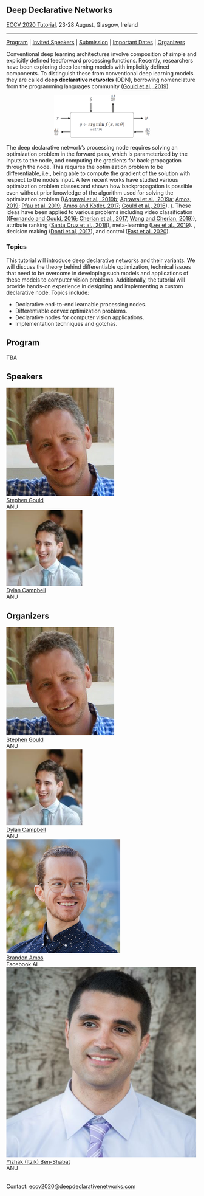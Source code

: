 <link rel="stylesheet" type="text/css" href="css/bootstrap.min.css">
<link rel="stylesheet" type="text/css" href="css/main.css?1" media="screen,projection">

## Deep Declarative Networks
[ECCV 2020 Tutorial](https://eccv2020.eu/workshops-and-tutorials/), 23-28 August, Glasgow, Ireland

---

[Program](#program) |
[Invited Speakers](#invited-speakers) |
[Submission](#submission) |
[Important Dates](#important-dates) |
[Organizers](#organizers)

 
Conventional deep learning architectures involve composition of simple and explicitly defined feedforward processing functions. Recently, researchers have been exploring deep learning models with implicitly defined components. To distinguish these from conventional deep learning models they are called  **deep declarative networks** (DDN), borrowing nomenclature from the programming languages community ([Gould et al., 2019](https://arxiv.org/abs/1909.04866)).
<center>
<img src="assets/declarative_node.png" width="50%">
</center>



The deep declarative network’s processing node requires solving an optimization problem in the forward pass, which is parameterized by the inputs to the node, and computing the gradients for back-propagation through the node. This requires the optimization problem to be differentiable, i.e., being able to compute the gradient of the solution with respect to the node’s input. 
A few recent works have studied various optimization problem classes and shown how backpropagation is possible even without prior knowledge of the algorithm used for solving the optimization problem 
(([Agrawal et al., 2019b](http://web.stanford.edu/~boyd/papers/pdf/diff_cvxpy.pdf); 
[Agrawal et al., 2019a](https://web.stanford.edu/~boyd/papers/pdf/diff_cone_prog.pdf); 
[Amos, 2019](http://reports-archive.adm.cs.cmu.edu/anon/2019/CMU-CS-19-109.pdf); 
[Pfau et al. 2019](https://arxiv.org/abs/1806.02215); 
[Amos and Kotler, 2017](https://github.com/locuslab/optnet); 
[Gould et al., 2016](https://arxiv.org/abs/1607.05447)). ). 
These ideas have been applied to various problems including video classification 
(([Fernando and Gould, 2016](http://proceedings.mlr.press/v48/fernando16.pdf); 
 [Cherian et al., 2017](http://openaccess.thecvf.com/content_cvpr_2017/papers/Cherian_Generalized_Rank_Pooling_CVPR_2017_paper.pdf), 
 [Wang and Cherian, 2019](https://ieeexplore.ieee.org/document/8812898))), 
 attribute ranking  ([Santa Cruz et al., 2018](https://ieeexplore.ieee.org/document/8481554)),
 meta-learning  ([Lee et al., 2019](http://openaccess.thecvf.com/content_CVPR_2019/papers/Lee_Meta-Learning_With_Differentiable_Convex_Optimization_CVPR_2019_paper.pdf)).
, decision making ([Donti et.al, 2017](https://papers.nips.cc/paper/7132-task-based-end-to-end-model-learning-in-stochastic-optimization.pdf)), 
and control ([East et.al. 2020](https://arxiv.org/pdf/2001.02244.pdf)).

### Topics

This tutorial will introduce deep declarative networks and their variants. We will discuss the theory behind differentiable optimization, technical issues that need to be overcome in developing such models and applications of these models to computer vision problems. Additionally, the tutorial will provide hands-on experience in designing and implementing a custom declarative node.
 Topics include:
*	Declarative end-to-end learnable processing nodes.
*	Differentiable convex optimization problems.
*	Declarative nodes for computer vision applications.
*	Implementation techniques and gotchas.

## Program

TBA

## Speakers

<div class="row">
  <div class="col-xs-3">
    <a href="https://cecs.anu.edu.au/people/stephen-gould/" target="_blank">
      <img class="people-pic" src="assets/sgould.jpg">
    </a>
    <div class="people-name text-center">
      <a href="https://cecs.anu.edu.au/people/stephen-gould/" target="_blank">Stephen Gould</a><br>
      ANU
    </div>
  </div>
  
  <div class="col-xs-3">
    <a href="https://sites.google.com/view/djcampbell/" target="_blank">
      <img class="people-pic" src="assets/dcampbell.jpg">
    </a>
    <div class="people-name text-center">
      <a href="https://sites.google.com/view/djcampbell/" target="_blank">Dylan Campbell</a><br>
      ANU
    </div>
  </div>
</div>


## Organizers

<div class="row">
  <div class="col-xs-3">
    <a href="https://cecs.anu.edu.au/people/stephen-gould/" target="_blank">
      <img class="people-pic" src="assets/sgould.jpg">
    </a>
    <div class="people-name text-center">
      <a href="https://cecs.anu.edu.au/people/stephen-gould/" target="_blank">Stephen Gould</a><br>
      ANU
    </div>
  </div>
  
  <div class="col-xs-3">
    <a href="https://sites.google.com/view/djcampbell/" target="_blank">
      <img class="people-pic" src="assets/dcampbell.jpg">
    </a>
    <div class="people-name text-center">
      <a href="https://sites.google.com/view/djcampbell/" target="_blank">Dylan Campbell</a><br>
      ANU
    </div>
  </div>
    <div class="col-xs-3">
    <a href="http://bamos.github.io/" target="_blank">
      <img class="people-pic" src="assets/bamos.png">
    </a>
    <div class="people-name text-center">
      <a href="http://bamos.github.io/" target="_blank">Brandon Amos</a><br>
      Facebook AI
    </div>
   </div>
     <div class="col-xs-3">
    <a href="https://www.itzikbs.com" target="_blank">
      <img class="people-pic" src="assets/ybenshabat.jpg">
    </a>
    <div class="people-name text-center">
      <a href="https://www.itzikbs.com" target="_blank">Yizhak (Itzik) Ben-Shabat</a><br>
      ANU
    </div>
  </div>
</div>
<br>
<p>
Contact: <a href="mailto:eccv2020@deepdeclarativenetworks.com">eccv2020@deepdeclarativenetworks.com</a>
</p>
